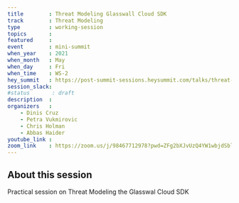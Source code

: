 ```yaml
---
title        : Threat Modeling Glasswall Cloud SDK
track        : Threat Modeling
type         : working-session
topics       :
featured     :
event        : mini-summit
when_year    : 2021
when_month   : May
when_day     : Fri
when_time    : WS-2
hey_summit   : https://post-summit-sessions.heysummit.com/talks/threat-modeling-glasswall-cloud-sdk/
session_slack:
#status       : draft
description  :
organizers   :
    - Dinis Cruz
    - Petra Vukmirovic
    - Chris Holman
    - Abbas Haider
youtube_link :
zoom_link    : https://zoom.us/j/98467712978?pwd=ZFg2bXJvUzQ4YW1wbjdSblF2NjQrZz09
---
```


## About this session

Practical session on Threat Modeling the Glasswal Cloud SDK
